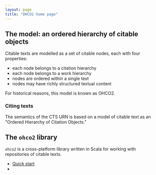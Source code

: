 ```yaml
---
layout: page
title: "OHCO2 home page"
---
```




## The model: an ordered hierarchy of citable objects


Citable texts are modelled as a set of citable nodes, each with four properties:

-   each node belongs to a citation hierarchy
-   each node belongs to a work hierarchy
-   nodes are ordered within a single text
-   nodes may have richly structured textual content

For historical reasons, this model is known as OHCO2.

### Citing texts

The semantics of the CTS URN is based on a model of citable text as an "Ordered Hierarchy of Citation Objects."



## The `ohco2` library

`ohco2` is a cross-platform library written in Scala for working with repositories of citable texts.


-   [Quick start](quick)
- 
